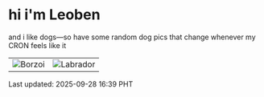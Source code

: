 # hi i'm Leoben

and i like dogs—so have some random dog pics that change whenever my CRON feels like it

|  |  |
|--------|----------|
| ![Borzoi](https://random-dog-vercel.vercel.app/api/random-borzoi?v=1759048745) | ![Labrador](https://random-dog-vercel.vercel.app/api/random-labrador?v=1759048745) |

Last updated: 2025-09-28 16:39 PHT
